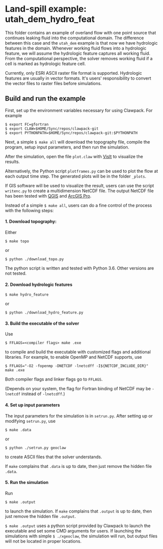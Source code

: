 # Land-spill example: utah_dem_hydro_feat

This folder contains an example of overland flow with one point source that
continues leaking fluid into the computational domain. The difference between
this case and the `utah_dem` example is that now we have hydrologic features
in the domain. Whenever working fluid flows into a hydrologic feature, we will
assume the hydrologic feature captures all working fluid. From the computational
perspective, the solver removes working fluid if a cell is marked as hydrologic
feature cell.

Currently, only ESRI ASCII raster file format is supported. Hydrologic features
are usually in vector formats. It's users' responsibility to convert the vector
files to raster files before simulations.

## Build and run the example

First, set up the environment variables necessary for using Clawpack. 
For example

```shell
$ export FC=gfortran 
$ export CLAW=$HOME/Sync/repos/clawpack-git
$ export PYTHONPATH=$HOME/Sync/repos/clawpack-git:$PYTHONPATH
```

Next, a simple `$ make all` will download the topography file, compile the 
program, setup input parameters, and then run the simulation.

After the simulation, open the file `plot.claw` with 
[VisIt](https://wci.llnl.gov/simulation/computer-codes/visit/)
to visualize the results.

Alternatively, the Python script `plotframes.py` can be used to plot the flow
at each output time step. The generated plots will be in the folder `_plots`.

If GIS software will be used to visualize the result, users can use the script
`writenc.py` to create a multidimension NetCDF file. The output NetCDF file has
been tested with [QGIS](https://www.qgis.org/) 
and [ArcGIS Pro](https://pro.arcgis.com/).

Instead of a simple `$ make all`, users can do a fine control of the process 
with the following steps:

#### 1. Download topography:

Either
```
$ make topo
```
or
```
$ python ./download_topo.py
```

The python script is written and tested with Python 3.6. Other versions are not
tested.

#### 2. Download hydrologic features

```
$ make hydro_feature
```
or
```
$ python ./download_hydro_feature.py
```

#### 3. Build the executable of the solver

Use
```
$ FFLAGS=<compiler flags> make .exe
```
to compile and build the executable with customized flags and additional 
libraries.
For example, to enable OpenMP and NetCDF supports, use
```
$ FFLAGS="-O2 -fopenmp -DNETCDF -lnetcdff -I${NETCDF_INCLUDE_DIR}" make .exe
```
Both compiler flags and linker flags go to `FFLAGS`.

(Depends on your system, the flag for Fortran binding of NetCDF may be `-lnetcdf`
instead of `-lnetcdff`.)

#### 4. Set up input parameters

The input parameters for the simulation is in `setrun.py`. 
After setting up or modifying `setrun.py`, use
```
$ make .data
```
or 
```
$ python ./setrun.py geoclaw
```
to create ASCII files that the solver understands.

If `make` complains that `.data` is up to date, then just remove the hidden file
`.data`.

#### 5. Run the simulation

Run
```
$ make .output
```
to launch the simulation.
If `make` complains that `.output` is up to date, then just remove the hidden file
`.output`.

`$ make .output` uses a python script provided by Clawpack to launch the executable
and set some CMD arguments for users. If launching the simulations with simple
`$ ./xgeoclaw`, the simulation will run, but output files will not be located 
in proper locations.

